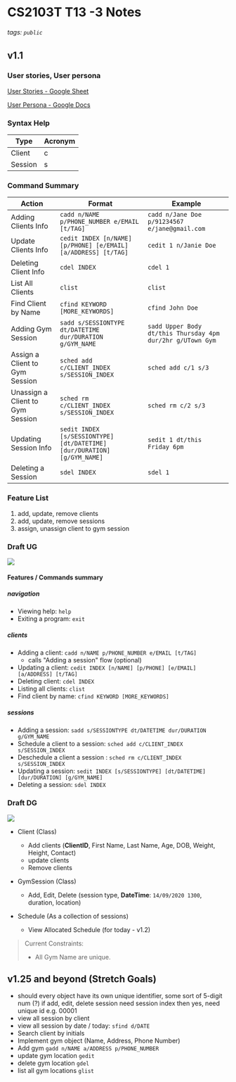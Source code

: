 # CS2103T T13 -3 Notes

###### tags: `public`

## v1.1

### User stories, User persona

[User Stories - Google Sheet](https://docs.google.com/spreadsheets/d/1Wnxh09G_kulcrVm8KdVAO8Plp0QbcuYURpJgDAsRJ8A/edit?usp=sharing)

[User Persona - Google Docs](https://docs.google.com/document/d/10sCbxKIGwXaMuc7OAX-FBAqKdgKGCFyxBUurQ1taiLY/edit?usp=sharing)


### Syntax Help
| Type     | Acronym  |
| -------- | -------- |
| Client   | c        |
| Session  | s        |

### Command Summary
| Action | Format | Example |
| -------| -------| --------|
|Adding Clients  Info| `cadd n/NAME p/PHONE_NUMBER e/EMAIL [t/TAG]`| `cadd n/Jane Doe p/91234567 e/jane@gmail.com`|
|Update Clients Info | `cedit INDEX [n/NAME] [p/PHONE] [e/EMAIL] [a/ADDRESS] [t/TAG]`| `cedit 1 n/Janie Doe`|
|Deleting Client Info |`cdel INDEX` |`cdel 1`|
|List All Clients | `clist`  |  `clist`  |
|Find Client by Name | `cfind KEYWORD [MORE_KEYWORDS]`| `cfind John Doe`|
|Adding Gym Session |`sadd s/SESSIONTYPE dt/DATETIME dur/DURATION g/GYM_NAME` | `sadd Upper Body dt/this Thursday 4pm dur/2hr g/UTown Gym`|
|Assign a Client to Gym Session  |`sched add c/CLIENT_INDEX s/SESSION_INDEX`| `sched add c/1 s/3`|
|Unassign a Client to Gym Session |`sched rm c/CLIENT_INDEX s/SESSION_INDEX`  | `sched rm c/2 s/3` |
|Updating Session Info |`sedit INDEX [s/SESSIONTYPE] [dt/DATETIME] [dur/DURATION] [g/GYM_NAME]`| `sedit 1 dt/this Friday 6pm`|
|Deleting a Session |`sdel INDEX` | `sdel 1`|



### Feature List
1. add, update, remove clients
2. add, update, remove sessions
3. assign, unassign client to gym session

### Draft UG
![](https://i.imgur.com/6V6yt9b.png)

#### Features / Commands summary

##### navigation
- Viewing help: `help`
- Exiting a program: `exit`



##### clients
- Adding a client: `cadd n/NAME p/PHONE_NUMBER e/EMAIL [t/TAG]`
    - calls "Adding a session" flow (optional)
- Updating a client:  `cedit INDEX [n/NAME] [p/PHONE] [e/EMAIL] [a/ADDRESS] [t/TAG]`
- Deleting client: `cdel INDEX`
- Listing all clients: `clist`
- Find client by name: `cfind KEYWORD [MORE_KEYWORDS]`

##### sessions
- Adding a session: `sadd s/SESSIONTYPE dt/DATETIME dur/DURATION g/GYM_NAME`
- Schedule a client to a session: `sched add c/CLIENT_INDEX s/SESSION_INDEX`
- Deschedule a client a session : `sched rm c/CLIENT_INDEX s/SESSION_INDEX`
- Updating a session: `sedit INDEX [s/SESSIONTYPE] [dt/DATETIME] [dur/DURATION] [g/GYM_NAME]`
- Deleting a session: `sdel INDEX`

### Draft DG
![](https://i.imgur.com/XahU2X1.png)




- Client (Class)
    - Add clients (**ClientID**, First Name, Last Name, Age, DOB, Weight, Height, Contact)
    - update clients
    - Remove clients

- GymSession (Class)
    - Add, Edit, Delete (session type, **DateTime**: `14/09/2020 1300`, duration, location)

- Schedule (As a collection of sessions)
    - View Allocated Schedule (for today - v1.2)



> Current Constraints:
> * All Gym Name are unique.


## v1.25 and beyond (Stretch Goals)
- should every object have its own unique identifier, some sort of 5-digit num (?) if add, edit, delete session need session index then yes, need unique id e.g. 00001
- view all session by client
- view all session by date / today: `sfind d/DATE`
- Search client by initials
- Implement gym object (Name, Address, Phone Number)
- Add gym `gadd n/NAME a/ADDRESS p/PHONE_NUMBER`
- update gym location `gedit`
- delete gym location `gdel`
- list all gym locations `glist`
